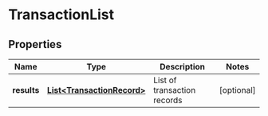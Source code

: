 

# TransactionList


## Properties

Name | Type | Description | Notes
------------ | ------------- | ------------- | -------------
**results** | [**List&lt;TransactionRecord&gt;**](TransactionRecord.md) | List of transaction records |  [optional]



